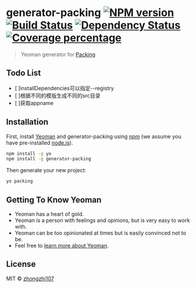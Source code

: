 # generator-packing [![NPM version][npm-image]][npm-url] [![Build Status][travis-image]][travis-url] [![Dependency Status][daviddm-image]][daviddm-url] [![Coverage percentage][coveralls-image]][coveralls-url]
>Yeoman generator for [Packing](https://github.com/zhongzhi107/packing)

## Todo List
- [ ]installDependencies可以指定--registry
- [ ]根据不同的模版生成不同的src目录
- [ ]获取appname

## Installation

First, install [Yeoman](http://yeoman.io) and generator-packing using [npm](https://www.npmjs.com/) (we assume you have pre-installed [node.js](https://nodejs.org/)).

```bash
npm install -g yo
npm install -g generator-packing
```

Then generate your new project:

```bash
yo packing
```

## Getting To Know Yeoman

 * Yeoman has a heart of gold.
 * Yeoman is a person with feelings and opinions, but is very easy to work with.
 * Yeoman can be too opinionated at times but is easily convinced not to be.
 * Feel free to [learn more about Yeoman](http://yeoman.io/).

## License

MIT © [zhongzhi107]()


[npm-image]: https://badge.fury.io/js/generator-packing.svg
[npm-url]: https://npmjs.org/package/generator-packing
[travis-image]: https://travis-ci.org//generator-packing.svg?branch=master
[travis-url]: https://travis-ci.org//generator-packing
[daviddm-image]: https://david-dm.org//generator-packing.svg?theme=shields.io
[daviddm-url]: https://david-dm.org//generator-packing
[coveralls-image]: https://coveralls.io/repos//generator-packing/badge.svg
[coveralls-url]: https://coveralls.io/r//generator-packing
